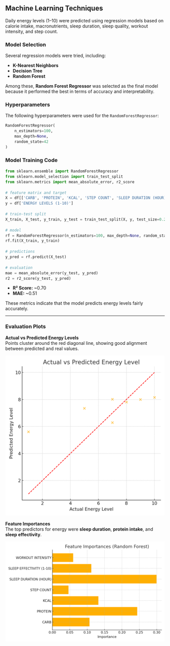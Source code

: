 ## Machine Learning Techniques

Daily energy levels (1–10) were predicted using regression models based on calorie intake, macronutrients, sleep duration, sleep quality, workout intensity, and step count.

### Model Selection

Several regression models were tried, including:

- **K-Nearest Neighbors**
- **Decision Tree**
- **Random Forest**

Among these, **Random Forest Regressor** was selected as the final model because it performed the best in terms of accuracy and interpretability.

### Hyperparameters

The following hyperparameters were used for the `RandomForestRegressor`:

```python
RandomForestRegressor(
    n_estimators=100,
    max_depth=None,
    random_state=42
)
```

### Model Training Code

```python
from sklearn.ensemble import RandomForestRegressor
from sklearn.model_selection import train_test_split
from sklearn.metrics import mean_absolute_error, r2_score

# feature matrix and target
X = df[['CARB', 'PROTEIN', 'KCAL', 'STEP COUNT', 'SLEEP DURATION (HOUR)', 'SLEEP EFFECTIVITY (1-10)', 'WORKOUT INTENSITY']]
y = df['ENERGY LEVELS (1-10)']

# train-test split
X_train, X_test, y_train, y_test = train_test_split(X, y, test_size=0.2, random_state=42)

# model
rf = RandomForestRegressor(n_estimators=100, max_depth=None, random_state=42)
rf.fit(X_train, y_train)

# predictions
y_pred = rf.predict(X_test)

# evaluation
mae = mean_absolute_error(y_test, y_pred)
r2 = r2_score(y_test, y_pred)
```

- **R² Score:** ~0.70  
- **MAE:** ~0.51  

These metrics indicate that the model predicts energy levels fairly accurately.

---

### Evaluation Plots

**Actual vs Predicted Energy Levels**  
Points cluster around the red diagonal line, showing good alignment between predicted and real values.

![Actual vs Predicted](Graphs_exported_to_use_for_final/Actual_vs_Predicted_Energy.png)

**Feature Importances**  
The top predictors for energy were **sleep duration**, **protein intake**, and **sleep effectivity**.

![Feature Importances](Graphs_exported_to_use_for_final/Feature_Importance_rf.png)
